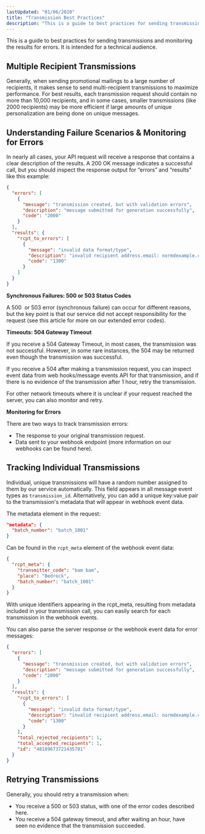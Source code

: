 ```yaml
---
lastUpdated: "01/06/2020"
title: "Transmission Best Practices"
description: "This is a guide to best practices for sending transmissions and monitoring the results for errors and is intended for a technical audience Multiple Recipient Transmissions Generally when sending promotional mailings to a large number of recipients it makes sense to send multi recipient transmissions to maximize performance For best..."
---
```


This is a guide to best practices for sending transmissions and monitoring the results for errors. It is intended for a technical audience. 

## Multiple Recipient Transmissions

Generally, when sending promotional mailings to a large number of recipients, it makes sense to send multi-recipient transmissions to maximize performance. For best results, each transmission request should contain no more than 10,000 recipients, and in some cases, smaller transmissions (like 2000 recipients) may be more efficient if large amounts of unique personalization are being done on unique messages.

## Understanding Failure Scenarios & Monitoring for Errors

In nearly all cases, your API request will receive a response that contains a clear description of the results. A 200 OK message indicates a successful call, but you should inspect the response output for “errors” and “results” like this example:

```json
{
  "errors": [
    {
      "message": "transmission created, but with validation errors",
      "description": "message submitted for generation successfully",
      "code": "2000"
    }
  ],
  "results": {
    "rcpt_to_errors": [
      {
        "message": "invalid data format/type",
        "description": "invalid recipient address.email: normdexample.com",
        "code": "1300"
      }
    ]
  }
}
```

**Synchronous Failures: 500 or 503 Status Codes**

A 500  or 503 error (synchronous failure) can occur for different reasons, but the key point is that
our service did not accept responsibility for the request (see this article for more on our extended error codes).

**Timeouts: 504 Gateway Timeout**

If you receive a 504 Gateway Timeout, in most cases, the transmission was not successful. However, in some rare instances, the 504 may be returned even though the transmission was successful.

If you receive a 504 after making a transmission request, you can inspect event data from web hooks/message events API for that transmission, and if there is no evidence of the transmission after 1 hour, retry the transmission.

For other network timeouts where it is unclear if your request reached the server, you can also monitor and retry.

**Monitoring for Errors**

There are two ways to track transmission errors:

* The response to your original transmission request.
* Data sent to your webhook endpoint (more information on our webhooks can be found here). 

## Tracking Individual Transmissions

Individual, unique transmissions will have a random number assigned to them by our service automatically. This field appears in all message event types as `transmission_id`. Alternatively, you can add a unique key:value pair to the transmission's metadata that will appear in webhook event data.

The metadata element in the request:

```json
"metadata": {
  "batch_number": "batch_1001"
}
```
Can be found in the `rcpt_meta` element of the webhook event data:

```json
{
  "rcpt_meta": {
    "transmitter_code": "bam bam",
    "place": "Bedrock",
    "batch_number": "batch_1001"
  }
}
```

With unique identifiers appearing in the rcpt_meta, resulting from metadata included in your transmission call, you can easily search for each transmission in the webhook events.

You can also parse the server response or the webhook event data for error messages:

```json
{
  "errors": [
    {
      "message": "transmission created, but with validation errors",
      "description": "message submitted for generation successfully",
      "code": "2000"
    }
  ],
  "results": {
    "rcpt_to_errors": [
      {
        "message": "invalid data format/type",
        "description": "invalid recipient address.email: normdexample.com",
        "code": "1300"
      }
    ],
    "total_rejected_recipients": 1,
    "total_accepted_recipients": 1,
    "id": "48189673721435781"
  }
}
```

## Retrying Transmissions

Generally, you should retry a transmission when:

* You receive a 500 or 503 status, with one of the error codes described here.
* You receive a 504 gateway timeout, and after waiting an hour, have seen no evidence that the transmission succeeded.
